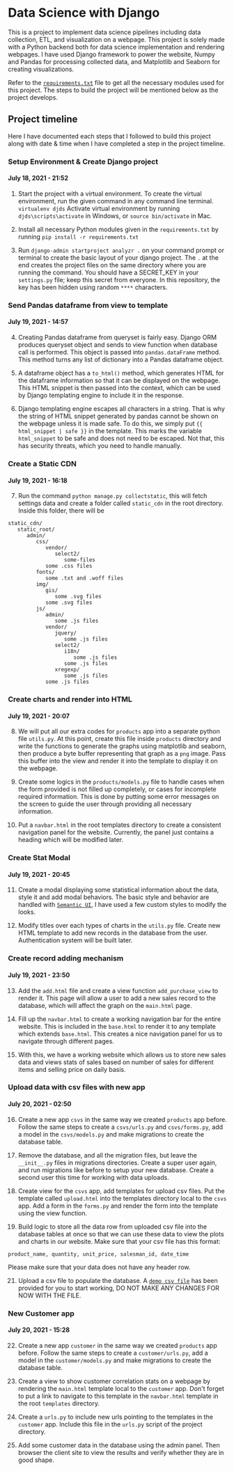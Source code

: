 # Data Science with Django

This is a project to implement data science pipelines including data collection, ETL, and visualization on a webpage. This project is solely made with a Python backend both for data science implementation and rendering webpages. I have used Django framework to power the website, Numpy and Pandas for processing collected data, and Matplotlib and Seaborn for creating visualizations.

Refer to the [`requirements.txt`](https://github.com/Rakib1508/django-data-science/requirements.txt) file to get all the necessary modules used for this project. The steps to build the project will be mentioned below as the project develops.

## Project timeline

Here I have documented each steps that I followed to build this project along with date & time when I have completed a step in the project timeline.

### Setup Environment & Create Django project

#### <time datetime="2021-07-18 21:52:00">July 18, 2021 - 21:52</time>

1. Start the project with a virtual environment. To create the virtual environment, run the given command in any command line terminal.
   `virtualenv djds`
   Activate virtual environment by running
   `djds\scripts\activate` in Windows, or `source bin/activate` in Mac.

2. Install all necessary Python modules given in the `requirements.txt` by running
   `pip install -r requirements.txt`

3. Run `django-admin startproject analyzr .` on your command prompt or terminal to create the basic layout of your django project. The `.` at the end creates the project files on the same directory where you are running the command. You should have a SECRET_KEY in your `settings.py` file; keep this secret from everyone. In this repository, the key has been hidden using random `****` characters.

### Send Pandas dataframe from view to template

#### <time datetime="2021-07-19 15:57:00">July 19, 2021 - 14:57</time>

4. Creating Pandas dataframe from queryset is fairly easy. Django ORM produces queryset object and sends to view function when database call is performed. This object is passed into `pandas.dataFrame` method. This method turns any list of dictionary into a Pandas dataframe object.

5. A dataframe object has a `to_html()` method, which generates HTML for the dataframe information so that it can be displayed on the webpage. This HTML snippet is then passed into the context, which can be used by Django templating engine to include it in the response.

6. Django templating engine escapes all characters in a string. That is why the string of HTML snippet generated by pandas cannot be shown on the webpage unless it is made safe. To do this, we simply put `{{ html_snippet | safe }}` in the template. This marks the variable `html_snippet` to be safe and does not need to be escaped. Not that, this has security threats, which you need to handle manually.

### Create a Static CDN

#### <time datetime="2021-07-19 16:18:00">July 19, 2021 - 16:18</time>

7. Run the command `python manage.py collectstatic`, this will fetch settings data and create a folder called `static_cdn` in the root directory. Inside this folder, there will be

```
static_cdn/
   static_root/
      admin/
         css/
            vendor/
               select2/
                  some-files
            some .css files
         fonts/
            some .txt and .woff files
         img/
            gis/
               some .svg files
            some .svg files
         js/
            admin/
               some .js files
            vendor/
               jquery/
                  some .js files
               select2/
                  i18n/
                     some .js files
                  some .js files
               xregexp/
                  some .js files
            some .js files
```

### Create charts and render into HTML

#### <time datetime="2021-07-19 20:07:00">July 19, 2021 - 20:07</time>

8. We will put all our extra codes for `products` app into a separate python file `utils.py`. At this point, create this file inside `products` directory and write the functions to generate the graphs using matplotlib and seaborn, then produce a byte buffer representing that graph as a `png` image. Pass this buffer into the view and render it into the template to display it on the webpage.

9. Create some logics in the `products/models.py` file to handle cases when the form provided is not filled up completely, or cases for incomplete required information. This is done by putting some error messages on the screen to guide the user through providing all necessary information.

10. Put a `navbar.html` in the root templates directory to create a consistent navigation panel for the website. Currently, the panel just contains a heading which will be modified later.

### Create Stat Modal

#### <time datetime="2021-07-19 20:45:00">July 19, 2021 - 20:45</time>

11. Create a modal displaying some statistical information about the data, style it and add modal behaviors. The basic style and behavior are handled with [`Semantic UI`](https://semantic-ui.com/introduction/getting-started.html), I have used a few custom styles to modify the looks.

12. Modify titles over each types of charts in the `utils.py` file. Create new HTML template to add new records in the database from the user. Authentication system will be built later.

### Create record adding mechanism

#### <time datetime="2021-07-19 23:50:00">July 19, 2021 - 23:50</time>

13. Add the `add.html` file and create a view function `add_purchase_view` to render it. This page will allow a user to add a new sales record to the database, which will affect the graph on the `main.html` page.

14. Fill up the `navbar.html` to create a working navigation bar for the entire website. This is included in the `base.html` to render it to any template which extends `base.html`. This creates a nice navigation panel for us to navigate through different pages.

15. With this, we have a working website which allows us to store new sales data and views stats of sales based on number of sales for different items and selling price on daily basis.

### Upload data with csv files with new app

#### <time datetime="2021-07-20 02:50:00">July 20, 2021 - 02:50</time>

16. Create a new app `csvs` in the same way we created `products` app before. Follow the same steps to create a `csvs/urls.py` and `csvs/forms.py`, add a model in the `csvs/models.py` and make migrations to create the database table.

17. Remove the database, and all the migration files, but leave the `__init__.py` files in migrations directories. Create a super user again, and run migrations like before to setup your new database. Create a second user this time for working with data uploads.

18. Create view for the `csvs` app, add templates for upload csv files. Put the template called `upload.html` into the templates directory local to the `csvs` app. Add a form in the `forms.py` and render the form into the template using the view function.

19. Build logic to store all the data row from uploaded csv file into the database tables at once so that we can use these data to view the plots and charts in our website. Make sure that your csv file has this format:

```
product_name, quantity, unit_price, salesman_id, date_time
```

Please make sure that your data does not have any header row.

21. Upload a csv file to populate the database. A [`demo csv file`](https://github.com/Rakib1508/django-analyzr/tree/master/media_cdn/media_root/csvs/sales_data.csv) has been provided for you to start working, DO NOT MAKE ANY CHANGES FOR NOW WITH THE FILE.

### New Customer app

#### <time datetime="2021-07-20 15:28:00">July 20, 2021 - 15:28</time>

22. Create a new app `customer` in the same way we created `products` app before. Follow the same steps to create a `customer/urls.py`, add a model in the `customer/models.py` and make migrations to create the database table.

23. Create a view to show customer correlation stats on a webpage by rendering the `main.html` template local to the `customer` app. Don't forget to put a link to navigate to this template in the `navbar.html` template in the root `templates` directory.

24. Create a `urls.py` to include new urls pointing to the templates in the `customer` app. Include this file in the `urls.py` script of the project directory.

25. Add some customer data in the database using the admin panel. Then browser the client site to view the results and verify whether they are in good shape.
